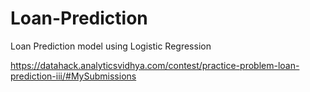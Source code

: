 # Loan-Prediction

Loan Prediction model using Logistic Regression

https://datahack.analyticsvidhya.com/contest/practice-problem-loan-prediction-iii/#MySubmissions
